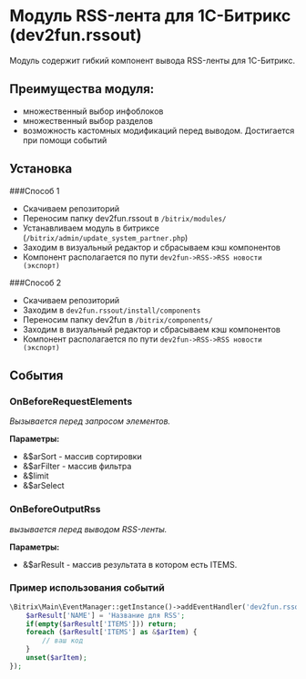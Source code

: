 # Модуль RSS-лента для 1C-Битрикс (dev2fun.rssout)
Модуль содержит гибкий компонент вывода RSS-ленты для 1C-Битрикс.


## Преимущества модуля:
* множественный выбор инфоблоков
* множественный выбор разделов
* возможность кастомных модификаций перед выводом. Достигается при помощи событий

## Установка

###Способ 1

* Скачиваем репозиторий
* Переносим папку dev2fun.rssout в ```/bitrix/modules/```
* Устанавливаем модуль в битриксе (```/bitrix/admin/update_system_partner.php```)
* Заходим в визуальный редактор и сбрасываем кэш компонентов
* Компонент располагается по пути ```dev2fun->RSS->RSS новости (экспорт)```

###Способ 2

* Скачиваем репозиторий
* Заходим в ```dev2fun.rssout/install/components```
* Переносим папку dev2fun в ```/bitrix/components/```
* Заходим в визуальный редактор и сбрасываем кэш компонентов
* Компонент располагается по пути ```dev2fun->RSS->RSS новости (экспорт)```

## События

### OnBeforeRequestElements

_Вызывается перед запросом элементов._

**Параметры:**
* &$arSort - массив сортировки
* &$arFilter - массив фильтра
* &$limit
* &$arSelect


### OnBeforeOutputRss

_вызывается перед выводом RSS-ленты._

**Параметры:**
* &$arResult - массив результата в котором есть ITEMS.

### Пример использования событий

```php
\Bitrix\Main\EventManager::getInstance()->addEventHandler('dev2fun.rssout','OnBeforeOutputRss',function(&$arResult){
	$arResult['NAME'] = 'Название для RSS';
	if(empty($arResult['ITEMS'])) return;
	foreach ($arResult['ITEMS'] as &$arItem) {
		// ваш код
	}
	unset($arItem);
});
```

